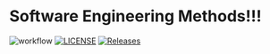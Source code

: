 # Software Engineering Methods!!!
![workflow](https://github.com/AyeThandarPhyo/sem/actions/workflows/main.yml/badge.svg)
[![LICENSE](https://img.shields.io/github/license/AyeThandarPhyo/sem.svg?style=flat-square)](https://github.com/AyeThandarPhyo/sem/blob/master/LICENSE)
[![Releases](https://img.shields.io/github/release/AyeThandarPhyo/sem/all.svg?style=flat-square)](https://github.com/AyeThandarPhyo/sem/releases)